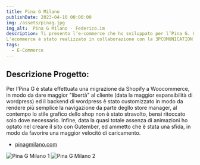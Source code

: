 ```yaml
---
title: Pina G Milano
publishDate: 2023-04-10 00:00:00
img: /assets/pinag.jpg
img_alt:  Pina G Milano - Federico.im
description: Ti presento l’e-commerce che ho sviluppato per l’Pina G. Un brand di moda che realizza Camicie.
L'ecommerce è stato realizzato in collaborazione con la 3PCOMUNICATION.
tags:
  - E-Commerce
---
```

## Descrizione Progetto:



Per l’Pina G è stata effettuata una migrazione da Shopify a Woocommerce, in modo da dare maggior "libertà" al cliente (data la maggior espansibilità di wordpress) ed il backend di wordpress è stato customizzato in modo da rendere più semplice la navigazione da parte degllo store manager, al contempo lo stile grafico dello shop non è stato stravolto, bensì ritoccato solo dove necessario.
Infine, data la quasi totale assenza di animazioni ho optato nel creare il sito con Gutember, ed ammetto che è stata una sfida, in modo da favorire una maggior velocitò di caricamento.
- <a href="https://pinagmilano.com/">pinagmilano.com</a>

<img
					src="/assets/pinag-1.jpg"
					alt="Pina G Milano 1"
				/>
<img
					src="/assets/pinag-2.jpg"
					alt="Pina G Milano 2"
				/>